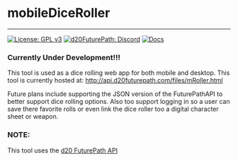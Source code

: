 mobileDiceRoller
===================

-----
[![License: GPL v3](https://img.shields.io/badge/License-GPLv3-blue.svg)](https://choosealicense.com/licenses/gpl-3.0/)
[![d20FuturePath: Discord](https://img.shields.io/discord/581738731934056449.svg?label=discord&logo=discord)](https://discord.gg/UC74Gudw3m)
[![Docs](https://readthedocs.org/projects/ansicolortags/badge/?version=latest)](http://api.d20futurepath.com/docs/build/html/d20FuturePathAPI.html)


### Currently Under Development!!!

This tool is used as a dice rolling web app for both mobile and desktop. This tool is currently hosted at: http://api.d20futurepath.com/files/mRoller.html

Future plans include supporting the JSON version of the FuturePathAPI to better support dice rolling options. Also too support logging in so a user can save there favorite rolls or even link the dice roller too a digital character sheet or weapon. 

### NOTE:
This tool uses the [d20 FuturePath API](https://github.com/orcephrye/FuturePathAPI)

